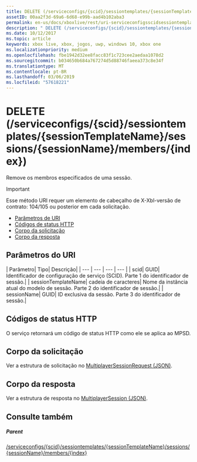 ```yaml
---
title: DELETE (/serviceconfigs/{scid}/sessiontemplates/{sessionTemplateName}/sessions/{sessionName}/members/{index})
assetID: 00aa2f3d-69a6-6d68-e99b-aad4b102aba3
permalink: en-us/docs/xboxlive/rest/uri-serviceconfigsscidsessiontemplatessessiontemplatenamesessionnamemembersindexdelete.html
description: " DELETE (/serviceconfigs/{scid}/sessiontemplates/{sessionTemplateName}/sessions/{sessionName}/members/{index})"
ms.date: 10/12/2017
ms.topic: article
keywords: xbox live, xbox, jogos, uwp, windows 10, xbox one
ms.localizationpriority: medium
ms.openlocfilehash: fbe1942d32ee8facc83f1c723cee2aedaa1078d2
ms.sourcegitcommit: b034650b684a767274d5d88746faeea373c8e34f
ms.translationtype: MT
ms.contentlocale: pt-BR
ms.lasthandoff: 03/06/2019
ms.locfileid: "57618221"
---
```

# <a name="delete-serviceconfigsscidsessiontemplatessessiontemplatenamesessionssessionnamemembersindex"></a>DELETE (/serviceconfigs/{scid}/sessiontemplates/{sessionTemplateName}/sessions/{sessionName}/members/{index})
Remove os membros especificados de uma sessão.

> [!IMPORTANT]
> Esse método URI requer um elemento de cabeçalho de X-Xbl-versão de contrato: 104/105 ou posterior em cada solicitação.

  * [Parâmetros de URI](#ID4ET)
  * [Códigos de status HTTP](#ID4E5)
  * [Corpo da solicitação](#ID4EFB)
  * [Corpo da resposta](#ID4EOB)

<a id="ID4ET"></a>


## <a name="uri-parameters"></a>Parâmetros do URI

| Parâmetro| Tipo| Descrição|
| --- | --- | --- | --- |
| scid| GUID| Identificador de configuração de serviço (SCID). Parte 1 do identificador de sessão.|
| sessionTemplateName| cadeia de caracteres| Nome da instância atual do modelo de sessão. Parte 2 do identificador de sessão.|
| sessionName| GUID| ID exclusiva da sessão. Parte 3 do identificador de sessão.|

<a id="ID4E5"></a>


## <a name="http-status-codes"></a>Códigos de status HTTP
O serviço retornará um código de status HTTP como ele se aplica ao MPSD.  
<a id="ID4EFB"></a>


## <a name="request-body"></a>Corpo da solicitação
Ver a estrutura de solicitação no [MultiplayerSessionRequest (JSON)](../../json/json-multiplayersessionrequest.md).  
<a id="ID4EOB"></a>


## <a name="response-body"></a>Corpo da resposta
Ver a estrutura de resposta no [MultiplayerSession (JSON)](../../json/json-multiplayersession.md).  
<a id="ID4EYB"></a>


## <a name="see-also"></a>Consulte também

<a id="ID4E1B"></a>


##### <a name="parent"></a>Parent

[/serviceconfigs/{scid}/sessiontemplates/{sessionTemplateName}/sessions/{sessionName}/members/{index}](uri-serviceconfigsscidsessiontemplatessessiontemplatenamesessionnamemembersindex.md)
